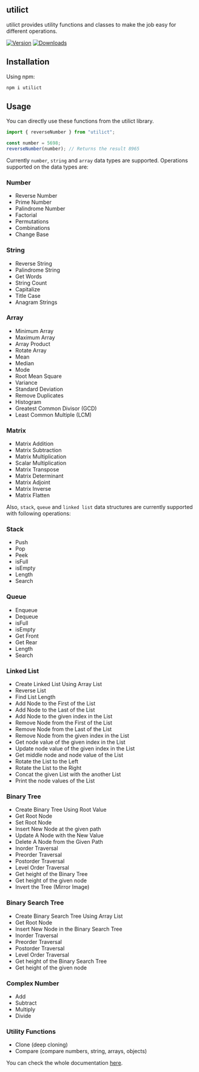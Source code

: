 ## utilict

utilict provides utility functions and classes to make the job easy for different operations.

[![Version](https://img.shields.io/npm/v/utilict)](https://www.npmjs.com/package/utilict)
[![Downloads](https://img.shields.io/npm/dm/utilict)](https://www.npmjs.com/package/utilict)

## Installation

Using npm:

```bash
npm i utilict
```

## Usage

You can directly use these functions from the utilict library.

```js copy
import { reverseNumber } from "utilict";

const number = 5698;
reverseNumber(number); // Returns the result 8965
```

Currently `number`, `string` and `array` data types are supported. Operations supported on the data types are:

### Number

- Reverse Number
- Prime Number
- Palindrome Number
- Factorial
- Permutations
- Combinations
- Change Base

### String

- Reverse String
- Palindrome String
- Get Words
- String Count
- Capitalize
- Title Case
- Anagram Strings

### Array

- Minimum Array
- Maximum Array
- Array Product
- Rotate Array
- Mean
- Median
- Mode
- Root Mean Square
- Variance
- Standard Deviation
- Remove Duplicates
- Histogram
- Greatest Common Divisor (GCD)
- Least Common Multiple (LCM)

### Matrix

- Matrix Addition
- Matrix Subtraction
- Matrix Multiplication
- Scalar Multiplication
- Matrix Transpose
- Matrix Determinant
- Matrix Adjoint
- Matrix Inverse
- Matrix Flatten

Also, `stack`, `queue` and `linked list` data structures are currently supported with following operations:

### Stack

- Push
- Pop
- Peek
- isFull
- isEmpty
- Length
- Search

### Queue

- Enqueue
- Dequeue
- isFull
- isEmpty
- Get Front
- Get Rear
- Length
- Search

### Linked List

- Create Linked List Using Array List
- Reverse List
- Find List Length
- Add Node to the First of the List
- Add Node to the Last of the List
- Add Node to the given index in the List
- Remove Node from the First of the List
- Remove Node from the Last of the List
- Remove Node from the given index in the List
- Get node value of the given index in the List
- Update node value of the given index in the List
- Get middle node and node value of the List
- Rotate the List to the Left
- Rotate the List to the Right
- Concat the given List with the another List
- Print the node values of the List

### Binary Tree

- Create Binary Tree Using Root Value
- Get Root Node
- Set Root Node
- Insert New Node at the given path
- Update A Node with the New Value
- Delete A Node from the Given Path
- Inorder Traversal
- Preorder Traversal
- Postorder Traversal
- Level Order Traversal
- Get height of the Binary Tree
- Get height of the given node
- Invert the Tree (Mirror Image)

### Binary Search Tree

- Create Binary Search Tree Using Array List
- Get Root Node
- Insert New Node in the Binary Search Tree
- Inorder Traversal
- Preorder Traversal
- Postorder Traversal
- Level Order Traversal
- Get height of the Binary Search Tree
- Get height of the given node

### Complex Number
- Add
- Subtract
- Multiply
- Divide

### Utility Functions
- Clone (deep cloning)
- Compare (compare numbers, string, arrays, objects)

You can check the whole documentation [here](https://utilict-docs.vercel.app/ "utilict library").
